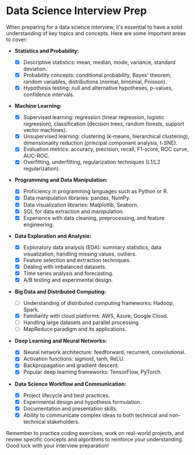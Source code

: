 # Data Science Interview Prep
When preparing for a data science interview, it's essential to have a solid understanding of key topics and concepts. Here are some important areas to cover:

- __Statistics and Probability:__

  - [x] Descriptive statistics: mean, median, mode, variance, standard deviation.
  - [x] Probability concepts: conditional probability, Bayes' theorem, random variables, distributions (normal, binomial, Poisson).
  - [x] Hypothesis testing: null and alternative hypotheses, p-values, confidence intervals.
- __Machine Learning:__

  - [x] Supervised learning: regression (linear regression, logistic regression), classification (decision trees, random forests, support vector machines).
  - [x] Unsupervised learning: clustering (k-means, hierarchical clustering), dimensionality reduction (principal component analysis, t-SNE).
  - [x] Evaluation metrics: accuracy, precision, recall, F1-score, ROC curve, AUC-ROC.
  - [x] Overfitting, underfitting, regularization techniques (L1/L2 regularization).
- __Programming and Data Manipulation:__

  - [x] Proficiency in programming languages such as Python or R.
  - [x] Data manipulation libraries: pandas, NumPy.
  - [x] Data visualization libraries: Matplotlib, Seaborn.
  - [x] SQL for data extraction and manipulation.
  - [x] Experience with data cleaning, preprocessing, and feature engineering.
- __Data Exploration and Analysis:__

  - [x] Exploratory data analysis (EDA): summary statistics, data visualization, handling missing values, outliers.
  - [x] Feature selection and extraction techniques.
  - [x] Dealing with imbalanced datasets.
  - [x] Time series analysis and forecasting.
  - [x] A/B testing and experimental design.
- __Big Data and Distributed Computing:__

  - [ ] Understanding of distributed computing frameworks: Hadoop, Spark.
  - [x] Familiarity with cloud platforms: AWS, Azure, Google Cloud.
  - [ ] Handling large datasets and parallel processing.
  - [ ] MapReduce paradigm and its applications.
- __Deep Learning and Neural Networks:__

  - [x] Neural network architecture: feedforward, recurrent, convolutional.
  - [x] Activation functions: sigmoid, tanh, ReLU.
  - [x] Backpropagation and gradient descent.
  - [x] Popular deep learning frameworks: TensorFlow, PyTorch.
- __Data Science Workflow and Communication:__

  - [x] Project lifecycle and best practices.
  - [x] Experimental design and hypothesis formulation.
  - [x] Documentation and presentation skills.
  - [x] Ability to communicate complex ideas to both technical and non-technical stakeholders.

Remember to practice coding exercises, work on real-world projects, and review specific concepts and algorithms to reinforce your understanding. Good luck with your interview preparation!

